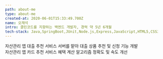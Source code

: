 ```yaml
---
path: about-me
type: about-me
created-at: 2020-06-01T15:33:49.700Z
name: 오재석
intro: 클린코드를 지향하는 백엔드 개발자, 경력 약 5년 6개월
tech-stack: Java,SpringBoot,JUnit,Node.js,Express,JavaScript,HTML5,CSS3,React,GraphQL,MySQL,MongoDB,Redis,Git,Jenkins
---
```


자산관리 앱 대출 추천 서비스 서버를 맡아 대출 상품 추천 및 신청 기능 개발<br/>
자산관리 앱 카드 추천 서비스 혜택 계산 알고리즘 정확도 및 속도 개선
